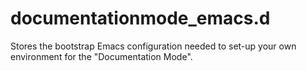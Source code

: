# documentationmode_emacs.d
Stores the bootstrap Emacs configuration needed to set-up your own environment for the "Documentation Mode".
